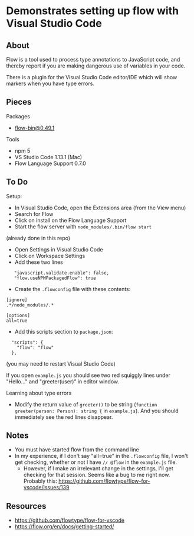 # Demonstrates setting up flow with Visual Studio Code

## About
Flow is a tool used to process type annotations to JavaScript code, and thereby report if you are making dangerous use of variables in your code.

There is a plugin for the Visual Studio Code editor/IDE which will show markers when you have type errors.

## Pieces
Packages

* flow-bin@0.49.1

Tools

* npm 5
* VS Studio Code 1.13.1 (Mac)
* Flow Language Support 0.7.0

## To Do
Setup:

* In Visual Studio Code, open the Extensions area (from the View menu)
* Search for Flow
* Click on install on the Flow Language Support
* Start the flow server with `node_modules/.bin/flow start`

(already done in this repo)

* Open Settings in Visual Studio Code
* Click on Workspace Settings
* Add these two lines

```
   "javascript.validate.enable": false,
   "flow.useNPMPackagedFlow": true
```
* Create the `.flowconfig` file with these contents:

```
[ignore]
.*/node_modules/.*

[options]
all=true
```
* Add this scripts section to `package.json`:

```
  "scripts": {
    "flow": "flow"
  },
```

(you may need to restart Visual Studio Code)

If you open `example.js` you should see two red squiggly lines under "Hello..." and "greeter(user)" in editor window.

Learning about type errors

* Modify the return value of `greeter()` to be string (`function greeter(person: Person): string {` in `example.js`). And you should immediately see the red lines disappear.

## Notes
* You must have started flow from the command line
* In my experience, if I don't say "all=true" in the `.flowconfig` file, I won't get checking, whether or not I have `// @flow` in the `example.js` file.
	* However, if I make an irrelevant change in the settings, I'll get checking for that session. Seems like a bug to me right now. Probably this: https://github.com/flowtype/flow-for-vscode/issues/139

## Resources	
* https://github.com/flowtype/flow-for-vscode
* https://flow.org/en/docs/getting-started/
